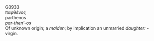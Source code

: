 G3933  
παρθένος  
parthenos  
*par-then‘-os*  
Of unknown origin; a *maiden*; by implication an unmarried *daughter:* -
virgin.  
